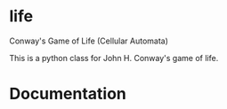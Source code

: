 # life
Conway's Game of Life (Cellular Automata)

This is a python class for John H. Conway's game of life.

# Documentation
